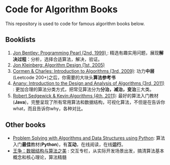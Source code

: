 # Code for Algorithm Books
This repository is used to code for famous algorithm books below.

## Booklists
1. [Jon Bentley: Programming Pearl (2nd, 1999) ][1]: 精选有趣实用问题，展现**解决过程**：分析，选择合适算法，解决，验证。
2. [Jon Kleinberg: Algorithm Design (1st, 2005)][2]
3. [Cormen & Charles: Introduction to Algorithms (3rd, 2009)][3]: 功力**中层**(Leetcode 200+)之后，你需要的大块头**算法参考书**
4. [Anany: Introduction to the Design and Analysis of Algorithms (3rd, 2011)][4] : 更加合理的算法分类方式，把常见算法分为**分治，减治，变治**三大类。 
5. [Robert Sedgewick & Kevin:Algorithms (4th, 2011)][5]: 最好的算法入门教材(**Java**)，完整呈现了所有常用算法和数据结构，可视化算法，不但是在告诉你what，而且告诉你why，各种对比。

[1]:	https://www.amazon.com/Programming-Pearls-2nd-Jon-Bentley/dp/0201657880
[2]:	https://www.amazon.com/Algorithm-Design-Jon-Kleinberg/dp/0321295358
[3]:	https://www.amazon.com/Introduction-Algorithms-3rd-MIT-Press/dp/0262033844
[4]:	https://www.amazon.com/Introduction-Design-Analysis-Algorithms-3rd/dp/0132316811
[5]:	https://www.amazon.com/Algorithms-4th-Robert-Sedgewick/dp/032157351X

## Other books

* [Problem Solving with Algorithms and Data Structures using Python](http://interactivepython.org/courselib/static/pythonds/index.html): 算法入门**最佳**教材(**Python**)，有**互动**，在线阅读，在线**运行**。
* [王争：数据结构与算法之美](https://workflowy.com/s/ad0b7ab1c7c/vGhD5jWWw6RjE6Du) : 交互专栏，从实际开发场景出发，搞清算法基本概念和核心理论，算法精髓